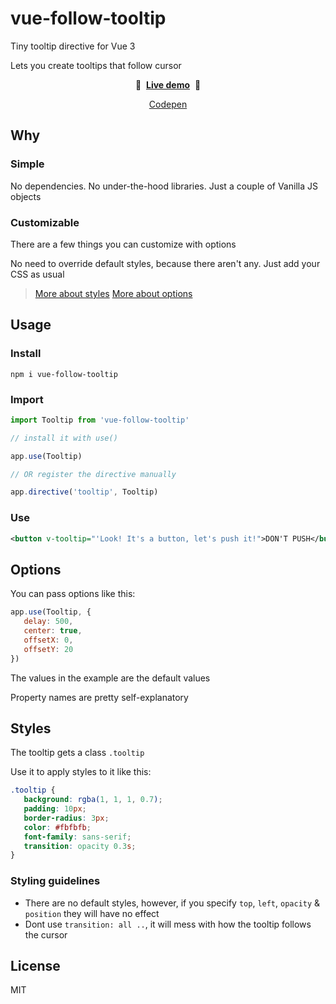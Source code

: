# vue-follow-tooltip

Tiny tooltip directive for Vue 3

Lets you create tooltips that follow cursor

<p align="center">
    🚀&nbsp;&nbsp;<b><a href="https://gvguy.github.io/vue-tooltip/">Live demo</a></b>&nbsp;&nbsp;🚀
</p>
<p align="center">
    <a href="https://codepen.io/vanechka222/pen/mdMVLNR">Codepen</a>
</p>

<!-- <p align="center">
    <img src="">
</p> -->

## Why

### Simple

No dependencies. No under-the-hood libraries. Just a couple of Vanilla JS objects

### Customizable

There are a few things you can customize with options

No need to override default styles, because there aren't any. Just add your CSS as usual

> [More about styles](#styles) [More about options](#options)

## Usage

### Install

```
npm i vue-follow-tooltip
```

### Import

```javascript
import Tooltip from 'vue-follow-tooltip'

// install it with use()

app.use(Tooltip)

// OR register the directive manually

app.directive('tooltip', Tooltip)
```

### Use

```xml
<button v-tooltip="'Look! It's a button, let's push it!">DON'T PUSH</button>
```

## Options

You can pass options like this:

```javascript
app.use(Tooltip, {
   delay: 500,
   center: true,
   offsetX: 0,
   offsetY: 20
})
```

The values in the example are the default values

Property names are pretty self-explanatory

## Styles

The tooltip gets a class `.tooltip`

Use it to apply styles to it like this:

```css
.tooltip {
   background: rgba(1, 1, 1, 0.7);
   padding: 10px;
   border-radius: 3px;
   color: #fbfbfb;
   font-family: sans-serif;
   transition: opacity 0.3s;
}
```

### Styling guidelines

-  There are no default styles, however, if you specify `top`, `left`, `opacity` & `position` they will have no effect
-  Dont use `transition: all ..`, it will mess with how the tooltip follows the cursor

## License

MIT
